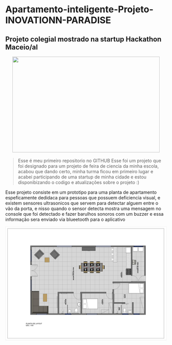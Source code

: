 # Apartamento-inteligente-Projeto-INOVATIONN-PARADISE
## Projeto colegial mostrado na startup Hackathon Maceio/al

<p align="center">
  <img width="460" height="300" src="![imagens](plantaprojeto.jpg)">
</p>


> Esse é meu primeiro repositorio no GITHUB
Esse foi um projeto que foi designado para um projeto de feira de ciencia da 
minha escola, acabou que dando certo, minha turma ficou em primeiro lugar e acabei participando de uma startup de minha cidade e estou disponibizando o codigo e atualizações sobre o projeto :)


Esse projeto consiste em um prototipo para uma planta de apartamento espeficamente dedidaca para pessoas que possuem deficiencia visual, e existem sensores 
ultrasonicos que servem para detectar alguem entre o vão da porta, e nisso quando o sensor detecta mostra uma mensagem no console que foi detectado e fazer 
barulhos sonoros com um buzzer e essa informação sera enviado via blueetooth para o aplicativo

![imagens](plantaprojeto.jpg)
